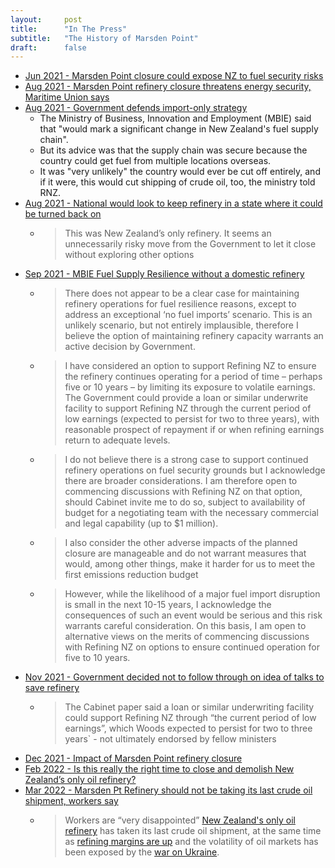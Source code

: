 ```yaml
---
layout:     post
title:      "In The Press"
subtitle:   "The History of Marsden Point"
draft:      false
---
```


- [Jun 2021 - Marsden Point closure could expose NZ to fuel security risks](https://www.rnz.co.nz/news/national/443869/marsden-point-closure-could-expose-nz-to-fuel-security-risks-report-says)
- [Aug 2021 - Marsden Point refinery closure threatens energy security, Maritime Union says](https://www.stuff.co.nz/business/126002293/marsden-point-refinery-closure-threatens-energy-security-maritime-union-says)
- [Aug 2021 - Government defends import-only strategy](https://www.rnz.co.nz/news/business/448612/marsden-point-potential-closure-government-defends-import-only-strategy)
    - The Ministry of Business, Innovation and Employment (MBIE) said that "would mark a significant change in New Zealand's fuel supply chain".
    - But its advice was that the supply chain was secure because the country could get fuel from multiple locations overseas.
    - It was "very unlikely" the country would ever be cut off entirely, and if it were, this would cut shipping of crude oil, too, the ministry told RNZ.
- [Aug 2021 - National would look to keep refinery in a state where it could be turned back on](https://www.stuff.co.nz/business/126015268/national-would-look-to-keep-refinery-in-a-state-where-it-could-be-turned-back-on?rm=a)    
    - > This was New Zealand’s only refinery. It seems an unnecessarily risky move from the Government to let it close without exploring other options
- [Sep 2021 - MBIE Fuel Supply Resilience without a domestic refinery](https://www.mbie.govt.nz/dmsdocument/17733-fuel-supply-resilience-without-a-domestic-oil-refinery-proactiverelease-pdf)
    - > There does not appear to be a clear case for maintaining refinery operations for fuel resilience reasons, except to address an exceptional ‘no fuel imports’ scenario. This is an unlikely scenario, but not entirely implausible, therefore I believe the option of maintaining refinery capacity warrants an active decision by Government.
    - > I have considered an option to support Refining NZ to ensure the refinery continues operating
for a period of time – perhaps five or 10 years – by limiting its exposure to volatile earnings.
The Government could provide a loan or similar underwrite facility to support Refining NZ
through the current period of low earnings (expected to persist for two to three years), with
reasonable prospect of repayment if or when refining earnings return to adequate levels.
    - > I do not believe there is a strong case to support continued refinery operations on fuel security grounds but I acknowledge there are broader considerations. I am therefore open to
commencing discussions with Refining NZ on that option, should Cabinet invite me to do so,
subject to availability of budget for a negotiating team with the necessary commercial and
legal capability (up to \$1 million).
    - > I also consider the other adverse impacts of the planned closure are manageable and do not warrant measures that would, among other things, make it harder for us to meet the first emissions reduction budget
    - >  However, while the likelihood of a major fuel import disruption is small in the next 10-15 years, I acknowledge the consequences of such an event would be serious and this risk warrants
careful consideration. On this basis, I am open to alternative views on the merits of
commencing discussions with Refining NZ on options to ensure continued operation for five to
10 years.
- [Nov 2021 - Government decided not to follow through on idea of talks to save refinery](https://www.stuff.co.nz/business/126866243/government-decided-not-to-follow-through-on-idea-of-talks-to-save-refinery)
    - > The Cabinet paper said a loan or similar underwriting facility could support Refining NZ through “the current period of low earnings”, which Woods expected to persist for two to three years` - not ultimately endorsed by fellow ministers 
- [Dec 2021 - Impact of Marsden Point refinery closure](https://www.rnz.co.nz/news/business/457607/fuel-experts-divided-on-impact-of-marsden-point-refinery-closure)
- [Feb 2022 - Is this really the right time to close and demolish New Zealand’s only oil refinery?](https://www.newsroom.co.nz/russia-ukraine-war-changes-fundamentals-on-nz-fuel-supplies)
- [Mar 2022 - Marsden Pt Refinery should not be taking its last crude oil shipment, workers say](https://www.stuff.co.nz/business/127998986/marsden-pt-refinery-should-not-be-taking-its-last-crude-oil-shipment-workers-say)
    - > Workers are “very disappointed” [New Zealand's only oil refinery](https://www.stuff.co.nz/business/125966225/what-is-the-refining-nz-vote-and-what-does-it-mean-for-oil-industry-and-northland) has taken its last crude oil shipment, at the same time as [refining margins are up]() and the volatility of oil markets has been exposed by the [war on Ukraine](https://ihsmarkit.com/research-analysis/russia-ukraine-war-divides-energy-industry.html).
